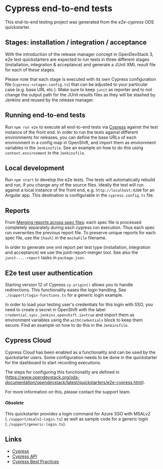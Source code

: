 # Cypress end-to-end tests

This end-to-end testing project was generated from the *e2e-cypress* ODS quickstarter.

## Stages: installation / integration / acceptance

With the introduction of the release manager concept in OpenDevStack 3, e2e test quickstarters are expected to run tests in three different stages (installation, integration & acceptance) and generate a JUnit XML result file for each of these stages.

Please note that each stage is executed with its own Cypress configuration file (`cypress-<stage>.config.ts`) that can be adjusted to your particular case (e.g. base URL etc.). Make sure to keep `junit` as reporter and to not change the output path for the JUnit results files as they will be stashed by Jenkins and reused by the release manager.

## Running end-to-end tests

Run `npm run e2e` to execute all end-to-end tests via [Cypress](https://www.cypress.io) against the test instance of the front end. In order to run the tests against different environments for releases, you can define the base URLs of each environment in a config map in OpenShift, and import them as environment variables in the `Jenkinsfile`. See an example on how to do this using `context.environment` in the `Jenkinsfile`.

## Local development

Run `npm start` to develop the e2e tests. The tests will automatically rebuild and run, if you change any of the source files. Ideally the test will run against a local instance of the front end, e.g. `http://localhost:4200` for an Angular app. This destination is configurable in the `cypress.config.ts` file.

## Reports
From [Merging reports across spec files](https://docs.cypress.io/guides/tooling/reporters#Merging-reports-across-spec-files): each spec file is processed completely separately during each cypress run execution. Thus each spec run overwrites the previous report file. To preserve unique reports for each spec file, use the `[hash]` in the `mochaFile` filename.

In order to generate one xml report per test type (installation, integration and acceptance) we use the junit-report-merger tool. See also the `junit-...-report` tasks in `package.json`.

## E2e test user authentication

Starting version 12 of Cypress `cy.origin()` allows you to handle redirections. This functionality eases the login handling.
See `./support/login-functions.ts` for a generic login example.

In order to load your testing user's credentials for this login with SSO, you need to create a secret in OpenShift with the label `credential.sync.jenkins.openshift.io=true` and import them as environment variables using the `withCredentials` block to keep them secure. Find an example on how to do this in the `Jenkinsfile`.

## Cypress Cloud

Cypress Cloud has been enabled as a functionality and can be used by the quickstarter users. Some configuration needs to be done in the quickstarter for the dashboard to start recording executions. 

The steps for configuring this functionality are defined in (https://www.opendevstack.org/ods-documentation/opendevstack/latest/quickstarters/e2e-cypress.html).

For more information on this, please contact the support team.

#### *Obsolete*

This quickstarter provides a login command for Azure SSO with MSALv2 (`./support/msalv2-login.ts`) as well as sample code for a generic login (`./support/generic-login.ts`). 

## Links
* [Cypress](https://www.cypress.io)
* [Cypress API](https://docs.cypress.io/api/introduction/api.html)
* [Cypress Best Practices](https://docs.cypress.io/guides/references/best-practices.html)
